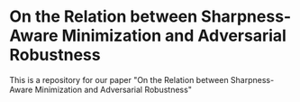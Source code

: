 # On the Relation between Sharpness-Aware Minimization and Adversarial Robustness
This is a repository for our paper "On the Relation between Sharpness-Aware Minimization and Adversarial Robustness"
